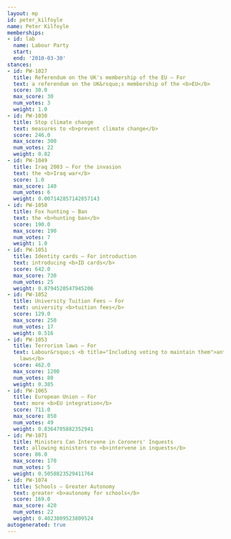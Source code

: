 ```yaml
---
layout: mp
id: peter_kilfoyle
name: Peter Kilfoyle
memberships:
- id: lab
  name: Labour Party
  start: 
  end: '2010-03-30'
stances:
- id: PW-1027
  title: Referendum on the UK's membership of the EU — For
  text: a referendum on the UK&rsquo;s membership of the <b>EU</b>
  score: 30.0
  max_score: 30
  num_votes: 3
  weight: 1.0
- id: PW-1030
  title: Stop climate change
  text: measures to <b>prevent climate change</b>
  score: 246.0
  max_score: 300
  num_votes: 22
  weight: 0.82
- id: PW-1049
  title: Iraq 2003 — For the invasion
  text: the <b>Iraq war</b>
  score: 1.0
  max_score: 140
  num_votes: 6
  weight: 0.007142857142857143
- id: PW-1050
  title: Fox hunting — Ban
  text: the <b>hunting ban</b>
  score: 190.0
  max_score: 190
  num_votes: 7
  weight: 1.0
- id: PW-1051
  title: Identity cards — For introduction
  text: introducing <b>ID cards</b>
  score: 642.0
  max_score: 730
  num_votes: 25
  weight: 0.8794520547945206
- id: PW-1052
  title: University Tuition Fees — For
  text: university <b>tuition fees</b>
  score: 129.0
  max_score: 250
  num_votes: 17
  weight: 0.516
- id: PW-1053
  title: Terrorism laws — For
  text: Labour&rsquo;s <b title="Including voting to maintain them">anti-terrorism
    laws</b>
  score: 462.0
  max_score: 1200
  num_votes: 80
  weight: 0.385
- id: PW-1065
  title: European Union — For
  text: more <b>EU integration</b>
  score: 711.0
  max_score: 850
  num_votes: 49
  weight: 0.8364705882352941
- id: PW-1071
  title: Ministers Can Intervene in Coroners' Inquests
  text: allowing ministers to <b>intervene in inquests</b>
  score: 86.0
  max_score: 170
  num_votes: 5
  weight: 0.5058823529411764
- id: PW-1074
  title: Schools — Greater Autonomy
  text: greater <b>autonomy for schools</b>
  score: 169.0
  max_score: 420
  num_votes: 22
  weight: 0.4023809523809524
autogenerated: true
---
```

